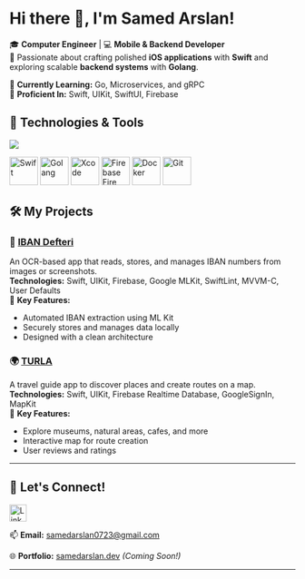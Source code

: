 # Hi there 👋, I'm Samed Arslan!

🎓 **Computer Engineer** | 💻 **Mobile & Backend Developer**  
🚀 Passionate about crafting polished **iOS applications** with **Swift** and exploring scalable **backend systems** with **Golang**.  

🌱 **Currently Learning:** Go, Microservices, and gRPC  
💪 **Proficient In:** Swift, UIKit, SwiftUI, Firebase  

## 🔧 Technologies & Tools
<img src="https://github-readme-stats.vercel.app/api/top-langs/?username=SamedArslan28&layout=compact&theme=gruvbox" />
<p align="left">
  <img src="https://static.wikia.nocookie.net/ipod/images/4/46/Swift_icon.png/revision/latest?cb=20220607183653" alt="Swift" width="50" height="50" />
  <img src="https://upload.wikimedia.org/wikipedia/commons/0/05/Go_Logo_Blue.svg" alt="Golang" width="50" height="50" />
  <img src="https://developer.apple.com/assets/elements/icons/xcode/xcode-128x128_2x.png" alt="Xcode" width="50" height="50" />
  <img src="https://upload.wikimedia.org/wikipedia/commons/f/fd/Firebase_Logo_%28No_wordmark%29_%282024-%29.svg" alt="Firebase Fire Logo" width="50" height="50" />
  <img src="https://www.docker.com/wp-content/uploads/2022/03/Moby-logo.png" alt="Docker" width="50" height="50" />
  <img src="https://git-scm.com/images/logos/downloads/Git-Icon-1788C.png" alt="Git" width="50" height="50" />
</p>

## 🛠️ My Projects

### 📱 [IBAN Defteri](https://github.com/SamedArslan28/IBANBookProject)
An OCR-based app that reads, stores, and manages IBAN numbers from images or screenshots.  
**Technologies:** Swift, UIKit, Firebase, Google MLKit, SwiftLint, MVVM-C, User Defaults  
🌟 **Key Features:**  
- Automated IBAN extraction using ML Kit  
- Securely stores and manages data locally  
- Designed with a clean architecture


### 🌍 [TURLA](https://github.com/gokhansubasi/Turla)
A travel guide app to discover places and create routes on a map.  
**Technologies:** Swift, UIKit, Firebase Realtime Database, GoogleSignIn, MapKit  
🌟 **Key Features:**  
- Explore museums, natural areas, cafes, and more  
- Interactive map for route creation  
- User reviews and ratings  

---

## 🌟 Let's Connect!
<a href="https://www.linkedin.com/in/samedarslan/" target="_blank">
  <img src="https://upload.wikimedia.org/wikipedia/commons/8/81/LinkedIn_icon.svg" alt="LinkedIn" width="30" height="30" />
</a>
<p>📫 <strong>Email:</strong> <a href="mailto:samedarslan0723@gmail.com">samedarslan0723@gmail.com</a></p>
<p>🌐 <strong>Portfolio:</strong> <a href="https://samedarslan.dev" target="_blank">samedarslan.dev</a> <em>(Coming Soon!)</em></p>

---
